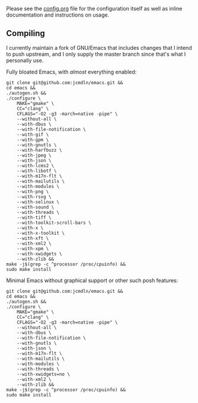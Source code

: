 Please see the
[config.org](https://github.com/jcmdln/config/blob/master/etc/emacs/config.org)
file for the configuration itself as well as inline documentation and
instructions on usage.


## Compiling
I currently maintain a fork of GNU/Emacs that includes changes that I
intend to push upstream, and I only supply the master branch since
that's what I personally use.

Fully bloated Emacs, with _almost_ everything enabled:

	git clone git@github.com:jcmdln/emacs.git &&
	cd emacs &&
	./autogen.sh &&
	./configure \
		MAKE="gmake" \
		CC="clang" \
		CFLAGS="-O2 -g3 -march=native -pipe" \
		--without-all \
		--with-dbus \
		--with-file-notification \
		--with-gif \
		--with-gpm \
		--with-gnutls \
		--with-harfbuzz \
		--with-jpeg \
		--with-json \
		--with-lcms2 \
		--with-libotf \
		--with-m17n-flt \
		--with-mailutils \
		--with-modules \
		--with-png \
		--with-rsvg \
		--with-selinux \
		--with-sound \
		--with-threads \
		--with-tiff \
		--with-toolkit-scroll-bars \
		--with-x \
		--with-x-toolkit \
		--with-xft \
		--with-xml2 \
		--with-xpm \
		--with-xwidgets \
		--with-zlib &&
	make -j$(grep -c ^processor /proc/cpuinfo) &&
	sudo make install


Minimal Emacs without graphical support or other such posh features:

	git clone git@github.com:jcmdln/emacs.git &&
	cd emacs &&
	./autogen.sh &&
	./configure \
		MAKE="gmake" \
		CC="clang" \
		CFLAGS="-O2 -g3 -march=native -pipe" \
		--without-all \
		--with-dbus \
		--with-file-notification \
		--with-gnutls \
		--with-json \
		--with-m17n-flt \
		--with-mailutils \
		--with-modules \
		--with-threads \
		--with-xwidgets=no \
		--with-xml2 \
		--with-zlib &&
	make -j$(grep -c ^processor /proc/cpuinfo) &&
	sudo make install
